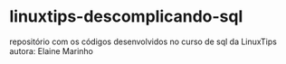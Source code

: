 # linuxtips-descomplicando-sql
repositório com os códigos desenvolvidos no curso de sql da LinuxTips
autora: Elaine Marinho
